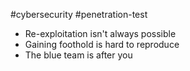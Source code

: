 #cybersecurity #penetration-test 

- Re-exploitation isn't always possible
- Gaining  foothold is hard to reproduce
- The blue team is after you